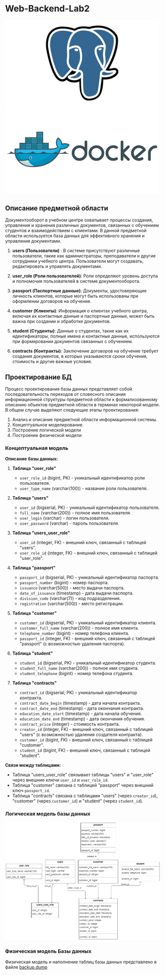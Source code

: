 # Web-Backend-Lab2

<img src="/images/PostgreSQL.jpg" width=500><img src="/images/Docker.jpg" width=500>

## Описание предметной области

Документооборот в учебном центре охватывает процессы создания, управления и хранения различных документов, связанных с обучением студентов и взаимодействием с клиентами. В данной предметной области используется база данных для эффективного хранения и управления документами.

1. **users (Пользователи)** : В системе присутствуют различные пользователи, такие как администраторы, преподаватели и другие сотрудники учебного центра. Пользователи могут создавать, редактировать и управлять документами.

2. **user_role (Роли пользователей)**: Роли определяют уровень доступа и полномочия пользователей в системе документооборота.

3. **passport (Паспортные данные)**: Документы, удостоверяющие личность клиентов, которые могут быть использованы при оформлении договоров на обучение.

4. **customer (Клиенты)**: Информация о клиентах учебного центра, включая их контактные данные и паспортные данные, может быть важна при создании и обработке документов.

5. **student (Студенты)**: Данные о студентах, такие как их идентификаторы, полные имена и контактные данные, используются при формировании документов связанных с обучением.

6. **contracts (Контракты)**: Заключение договоров на обучение требует создания документов, в которых указываются сроки обучения, стоимость и другие важные условия.


## Проектирование БД
Процесс проектирования базы данных представляет собой последовательность переходов от словесного описания информационной структуры предметной области к
формализованному описанию объектов предметной области в терминах некоторой модели. В общем случае выделяют следующие этапы проектирования:
1. Анализ и описание предметной области информационной системы.
2. Концептуальное моделирование.
3. Построение логической модели
4. Построение физической модели

### Концептуальная модель
**Описание базы данных:**

1.  **Таблица "user\_role"**
    
    *   `user_role_id` (bigint, PK) - уникальный идентификатор роли пользователя.
    *   `user_type_name` (varchar(100)) - название роли пользователя.
2.  **Таблица "users"**
    
    *   `user_id` (bigserial, PK) - уникальный идентификатор пользователя.
    *   `full_name` (varchar(200)) - полное имя пользователя.
    *   `user_login` (varchar) - логин пользователя.
    *   `user_password` (varchar) - пароль пользователя.
3.  **Таблица "users\_user\_role"**
    
    *   `user_id` (integer, FK) - внешний ключ, связанный с таблицей "users".
    *   `user_role_id` (integer, FK) - внешний ключ, связанный с таблицей "user\_role".
4.  **Таблица "passport"**
    
    *   `passport_id` (bigserial, PK) - уникальный идентификатор паспорта.
    *   `passport_number` (bigint) - номер паспорта.
    *   `issuance` (varchar(500)) - место выдачи паспорта.
    *   `date_of_issuance` (timestamp) - дата выдачи паспорта.
    *   `division_code` (varchar(7)) - код подразделения.
    *   `registration` (varchar(500)) - место регистрации.
5.  **Таблица "customer"**
    
    *   `customer_id` (bigserial, PK) - уникальный идентификатор клиента.
    *   `customer_full_name` (varchar(200)) - полное имя клиента.
    *   `telephone_number` (bigint) - номер телефона клиента.
    *   `passport_id` (integer, FK) - внешний ключ, связанный с таблицей "passport" (с возможностью удаления паспорта).
6.  **Таблица "student"**
    
    *   `student_id` (bigserial, PK) - уникальный идентификатор студента.
    *   `student_full_name` (varchar(200)) - полное имя студента.
    *   `student_telephone` (bigint) - номер телефона студента.
7.  **Таблица "contracts"**
    
    *   `contract_id` (bigserial, PK) - уникальный идентификатор контракта.
    *   `contract_date_begin` (timestamp) - дата начала контракта.
    *   `contract_date_end` (timestamp) - дата окончания контракта.
    *   `education_date_start` (timestamp) - дата начала обучения.
    *   `education_date_end` (timestamp) - дата окончания обучения.
    *   `contract_price` (integer) - стоимость контракта.
    *   `creator_id` (integer, FK) - внешний ключ, связанный с таблицей "users" (с возможностью удаления создателя контракта).
    *   `customer_id` (bigint, FK) - внешний ключ, связанный с таблицей "customer".
    *   `student_id` (bigint, FK) - внешний ключ, связанный с таблицей "student".

**Связи между таблицами:**

*   Таблица "users\_user\_role" связывает таблицы "users" и "user\_role" через внешние ключи `user_id` и `user_role_id`.
*   Таблица "customer" связана с таблицей "passport" через внешний ключ `passport_id`.
*   Таблица "contracts" связана с таблицами "users" (через `creator_id`), "customer" (через `customer_id`) и "student" (через `student_id`).
### Логическая модель базы данных
![image](/images/er_schema.png)

### Физическая модель Базы данных
Физическая модель и наполнение таблиц базы данных представлено в файле [backup.dump](backup.dump)
